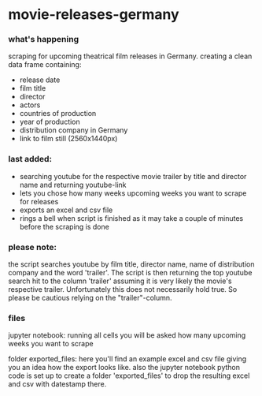 # movie-releases-germany

### what's happening
scraping for upcoming theatrical film releases in Germany.
creating a clean data frame containing:
- release date
- film title
- director
- actors
- countries of production
- year of production
- distribution company in Germany
- link to film still (2560x1440px)

### last added:
- searching youtube for the respective movie trailer by title and director name and returning youtube-link
- lets you chose how many weeks upcoming weeks you want to scrape for releases
- exports an excel and csv file
- rings a bell when script is finished as it may take a couple of minutes before the scraping is done

### please note:
the script searches youtube by film title, director name, name of distribution company and the word 'trailer'.
The script is then returning the top youtube search hit to the column 'trailer' assuming it is very likely the movie's respective trailer.
Unfortunately this does not necessarily hold true.
So please be cautious relying on the "trailer"-column.

### files
jupyter notebook: 
running all cells you will be asked how many upcoming weeks you want to scrape

folder exported_files:
here you'll find an example excel and csv file giving you an idea how the export looks like.
also the jupyter notebook python code is set up to create a folder 'exported_files' to drop the resulting excel and csv with datestamp there.
